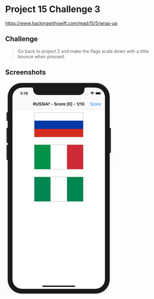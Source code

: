 # Project 15 Challenge 3

https://www.hackingwithswift.com/read/15/5/wrap-up

## Challenge

>Go back to project 2 and make the flags scale down with a little bounce when pressed.

## Screenshots

![screenshot1](screenshots/screen01.png)
